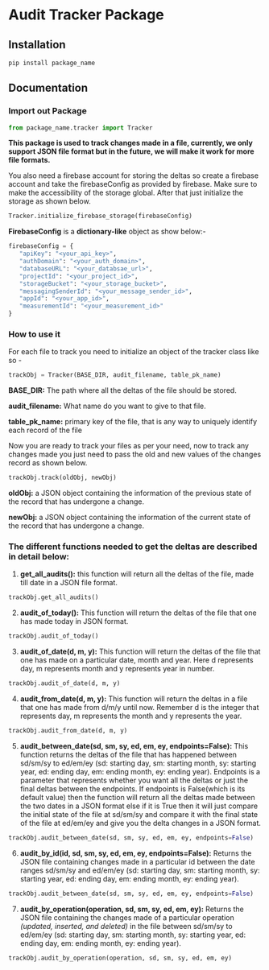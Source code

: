 # Audit Tracker Package

## Installation

```bash
pip install package_name
```

## Documentation

### Import out Package

```python
from package_name.tracker import Tracker
```

**This package is used to track changes made in a file, currently, we only support JSON file format but in the future, we will make it work for more file formats.**

You also need a firebase account for storing the deltas so create a firebase account and take the firebaseConfig as provided by firebase. Make sure to make the accessibility of the storage global. After that just initialize the storage as shown below.

```python
Tracker.initialize_firebase_storage(firebaseConfig)
```

**FirebaseConfig** is a **dictionary-like** object as show below:-

```python
firebaseConfig = {
   "apiKey": "<your_api_key>",
   "authDomain": "<your_auth_domain>",
   "databaseURL": "<your_databsae_url>",
   "projectId": "<your_project_id>",
   "storageBucket": "<your_storage_bucket>",
   "messagingSenderId": "<your_message_sender_id>",
   "appId": "<your_app_id>",
   "measurementId": "<your_measurement_id>"
}
```

### How to use it

For each file to track you need to initialize an object of the tracker class like so -

```python
trackObj = Tracker(BASE_DIR, audit_filename, table_pk_name)
```

**BASE_DIR:** The path where all the deltas of the file should be stored.

**audit_filename:** What name do you want to give to that file.

**table_pk_name:** primary key of the file, that is any way to uniquely identify each record of the file

Now you are ready to track your files as per your need, now to track any changes made you just need to pass the old and new values of the changes record as shown below.

```python
trackObj.track(oldObj, newObj)
```

**oldObj:** a JSON object containing the information of the previous state of the record that has undergone a change.

**newObj:** a JSON object containing the information of the current state of the record that has undergone a change.

### The different functions needed to get the deltas are described in detail below:

1.  **get_all_audits():** this function will return all the deltas of the file, made till date in a JSON file format.

```python
trackObj.get_all_audits()
```

2.  **audit_of_today():** This function will return the deltas of the file that one has made today in JSON format.

```python
trackObj.audit_of_today()
```

3.  **audit_of_date(d, m, y):** This function will return the deltas of the file that one has made on a particular date, month and year. Here d represents day, m represents month and y represents year in number.

```python
trackObj.audit_of_date(d, m, y)
```

4.  **audit_from_date(d, m, y):** This function will return the deltas in a file that one has made from d/m/y until now. Remember d is the integer that represents day, m represents the month and y represents the year.

```python
trackObj.audit_from_date(d, m, y)
```

5.  **audit_between_date(sd, sm, sy, ed, em, ey, endpoints=False):** This function returns the deltas of the file that has happened between sd/sm/sy to ed/em/ey (sd: starting day, sm: starting month, sy: starting year, ed: ending day, em: ending month, ey: ending year). Endpoints is a parameter that represents whether you want all the deltas or just the final deltas between the endpoints. If endpoints is False(which is its default value) then the function will return all the deltas made between the two dates in a JSON format else if it is True then it will just compare the initial state of the file at sd/sm/sy and compare it with the final state of the file at ed/em/ey and give you the delta changes in a JSON format.

```python
trackObj.audit_between_date(sd, sm, sy, ed, em, ey, endpoints=False)
```

6.  **audit_by_id(id, sd, sm, sy, ed, em, ey, endpoints=False):** Returns the JSON file containing changes made in a particular id between the date ranges sd/sm/sy and ed/em/ey (sd: starting day, sm: starting month, sy: starting year, ed: ending day, em: ending month, ey: ending year).

```python
trackObj.audit_between_date(sd, sm, sy, ed, em, ey, endpoints=False)
```

7.  **audit_by_operation(operation, sd, sm, sy, ed, em, ey):** Returns the JSON file containing the changes made of a particular operation _(updated, inserted, and deleted)_ in the file between sd/sm/sy to ed/em/ey (sd: starting day, sm: starting month, sy: starting year, ed: ending day, em: ending month, ey: ending year).

```python
trackObj.audit_by_operation(operation, sd, sm, sy, ed, em, ey)
```
